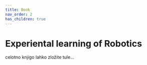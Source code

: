```yaml
---
title: Book
nav_order: 2
has_children: true
---
```


# Experiental learning of Robotics

celotno knjigo lahko zložite tule...
